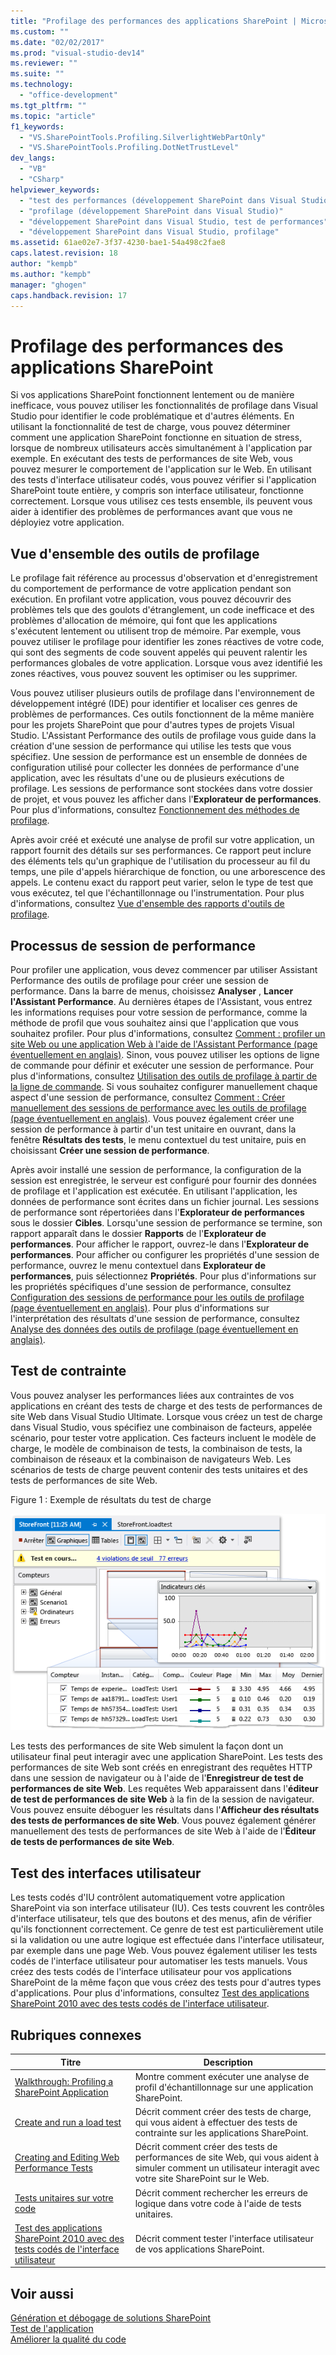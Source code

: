 ```yaml
---
title: "Profilage des performances des applications SharePoint | Microsoft Docs"
ms.custom: ""
ms.date: "02/02/2017"
ms.prod: "visual-studio-dev14"
ms.reviewer: ""
ms.suite: ""
ms.technology: 
  - "office-development"
ms.tgt_pltfrm: ""
ms.topic: "article"
f1_keywords: 
  - "VS.SharePointTools.Profiling.SilverlightWebPartOnly"
  - "VS.SharePointTools.Profiling.DotNetTrustLevel"
dev_langs: 
  - "VB"
  - "CSharp"
helpviewer_keywords: 
  - "test des performances (développement SharePoint dans Visual Studio)"
  - "profilage (développement SharePoint dans Visual Studio)"
  - "développement SharePoint dans Visual Studio, test de performances"
  - "développement SharePoint dans Visual Studio, profilage"
ms.assetid: 61ae02e7-3f37-4230-bae1-54a498c2fae8
caps.latest.revision: 18
author: "kempb"
ms.author: "kempb"
manager: "ghogen"
caps.handback.revision: 17
---
```

# Profilage des performances des applications SharePoint
  Si vos applications SharePoint fonctionnent lentement ou de manière inefficace, vous pouvez utiliser les fonctionnalités de profilage dans Visual Studio pour identifier le code problématique et d'autres éléments.  En utilisant la fonctionnalité de test de charge, vous pouvez déterminer comment une application SharePoint fonctionne en situation de stress, lorsque de nombreux utilisateurs accès simultanément à l'application par exemple.  En exécutant des tests de performances de site Web, vous pouvez mesurer le comportement de l'application sur le Web.  En utilisant des tests d'interface utilisateur codés, vous pouvez vérifier si l'application SharePoint toute entière, y compris son interface utilisateur, fonctionne correctement.  Lorsque vous utilisez ces tests ensemble, ils peuvent vous aider à identifier des problèmes de performances avant que vous ne déployiez votre application.  
  
## Vue d'ensemble des outils de profilage  
 Le profilage fait référence au processus d'observation et d'enregistrement du comportement de performance de votre application pendant son exécution.  En profilant votre application, vous pouvez découvrir des problèmes tels que des goulots d'étranglement, un code inefficace et des problèmes d'allocation de mémoire, qui font que les applications s'exécutent lentement ou utilisent trop de mémoire.  Par exemple, vous pouvez utiliser le profilage pour identifier les zones réactives de votre code, qui sont des segments de code souvent appelés qui peuvent ralentir les performances globales de votre application.  Lorsque vous avez identifié les zones réactives, vous pouvez souvent les optimiser ou les supprimer.  
  
 Vous pouvez utiliser plusieurs outils de profilage dans l'environnement de développement intégré \(IDE\) pour identifier et localiser ces genres de problèmes de performances.  Ces outils fonctionnent de la même manière pour les projets SharePoint que pour d'autres types de projets Visual Studio.  L'Assistant Performance des outils de profilage vous guide dans la création d'une session de performance qui utilise les tests que vous spécifiez.  Une session de performance est un ensemble de données de configuration utilisé pour collecter les données de performance d'une application, avec les résultats d'une ou de plusieurs exécutions de profilage.  Les sessions de performance sont stockées dans votre dossier de projet, et vous pouvez les afficher dans l'**Explorateur de performances**.  Pour plus d'informations, consultez [Fonctionnement des méthodes de profilage](../profiling/understanding-performance-collection-methods.md).  
  
 Après avoir créé et exécuté une analyse de profil sur votre application, un rapport fournit des détails sur ses performances.  Ce rapport peut inclure des éléments tels qu'un graphique de l'utilisation du processeur au fil du temps, une pile d'appels hiérarchique de fonction, ou une arborescence des appels.  Le contenu exact du rapport peut varier, selon le type de test que vous exécutez, tel que l'échantillonnage ou l'instrumentation.  Pour plus d'informations, consultez [Vue d'ensemble des rapports d'outils de profilage](http://go.microsoft.com/fwlink/?LinkId=224689).  
  
## Processus de session de performance  
 Pour profiler une application, vous devez commencer par utiliser Assistant Performance des outils de profilage pour créer une session de performance.  Dans la barre de menus, choisissez **Analyser** , **Lancer l'Assistant Performance**.  Au dernières étapes de l'Assistant, vous entrez les informations requises pour votre session de performance, comme la méthode de profil que vous souhaitez ainsi que l'application que vous souhaitez profiler.  Pour plus d'informations, consultez [Comment : profiler un site Web ou une application Web à l'aide de l'Assistant Performance \(page éventuellement en anglais\)](http://go.microsoft.com/fwlink/?LinkId=224692).  Sinon, vous pouvez utiliser les options de ligne de commande pour définir et exécuter une session de performance.  Pour plus d'informations, consultez [Utilisation des outils de profilage à partir de la ligne de commande](http://go.microsoft.com/fwlink/?LinkId=224703).  Si vous souhaitez configurer manuellement chaque aspect d'une session de performance, consultez [Comment : Créer manuellement des sessions de performance avec les outils de profilage \(page éventuellement en anglais\)](http://go.microsoft.com/fwlink/?LinkId=224691).  Vous pouvez également créer une session de performance à partir d'un test unitaire en ouvrant, dans la fenêtre **Résultats des tests**, le menu contextuel du test unitaire, puis en choisissant **Créer une session de performance**.  
  
 Après avoir installé une session de performance, la configuration de la session est enregistrée, le serveur est configuré pour fournir des données de profilage et l'application est exécutée.  En utilisant l'application, les données de performance sont écrites dans un fichier journal.  Les sessions de performance sont répertoriées dans l'**Explorateur de performances** sous le dossier **Cibles**.  Lorsqu'une session de performance se termine, son rapport apparaît dans le dossier **Rapports** de l'**Explorateur de performances**.  Pour afficher le rapport, ouvrez\-le dans l'**Explorateur de performances**.  Pour afficher ou configurer les propriétés d'une session de performance, ouvrez le menu contextuel dans **Explorateur de performances**, puis sélectionnez **Propriétés**.  Pour plus d'informations sur les propriétés spécifiques d'une session de performance, consultez [Configuration des sessions de performance pour les outils de profilage \(page éventuellement en anglais\)](http://go.microsoft.com/fwlink/?LinkId=224694).  Pour plus d'informations sur l'interprétation des résultats d'une session de performance, consultez [Analyse des données des outils de profilage \(page éventuellement en anglais\)](http://go.microsoft.com/fwlink/?LinkId=224704).  
  
## Test de contrainte  
 Vous pouvez analyser les performances liées aux contraintes de vos applications en créant des tests de charge et des tests de performances de site Web dans Visual Studio Ultimate.  Lorsque vous créez un test de charge dans Visual Studio, vous spécifiez une combinaison de facteurs, appelée scénario, pour tester votre application.  Ces facteurs incluent le modèle de charge, le modèle de combinaison de tests, la combinaison de tests, la combinaison de réseaux et la combinaison de navigateurs Web.  Les scénarios de tests de charge peuvent contenir des tests unitaires et des tests de performances de site Web.  
  
 Figure 1 : Exemple de résultats du test de charge  
  
 ![Exécution de la vue des graphiques du test de charge](../sharepoint/media/load-webgraphs.png "Exécution de la vue des graphiques du test de charge")  
  
 Les tests des performances de site Web simulent la façon dont un utilisateur final peut interagir avec une application SharePoint.  Les tests des performances de site Web sont créés en enregistrant des requêtes HTTP dans une session de navigateur ou à l'aide de l'**Enregistreur de test de performances de site Web**.  Les requêtes Web apparaissent dans l'**éditeur de test de performances de site Web** à la fin de la session de navigateur.  Vous pouvez ensuite déboguer les résultats dans l'**Afficheur des résultats des tests de performances de site Web**.  Vous pouvez également générer manuellement des tests de performances de site Web à l'aide de l'**Éditeur de tests de performances de site Web**.  
  
## Test des interfaces utilisateur  
 Les tests codés d'IU contrôlent automatiquement votre application SharePoint via son interface utilisateur \(IU\).  Ces tests couvrent les contrôles d'interface utilisateur, tels que des boutons et des menus, afin de vérifier qu'ils fonctionnent correctement.  Ce genre de test est particulièrement utile si la validation ou une autre logique est effectuée dans l'interface utilisateur, par exemple dans une page Web.  Vous pouvez également utiliser les tests codés de l'interface utilisateur pour automatiser les tests manuels.  Vous créez des tests codés de l'interface utilisateur pour vos applications SharePoint de la même façon que vous créez des tests pour d'autres types d'applications.  Pour plus d'informations, consultez [Test des applications SharePoint 2010 avec des tests codés de l'interface utilisateur](../test/testing-sharepoint-2010-applications-with-coded-ui-tests.md).  
  
## Rubriques connexes  
  
|Titre|Description|  
|-----------|-----------------|  
|[Walkthrough: Profiling a SharePoint Application](../sharepoint/walkthrough-profiling-a-sharepoint-application.md)|Montre comment exécuter une analyse de profil d'échantillonnage sur une application SharePoint.|  
|[Create and run a load test](http://msdn.microsoft.com/fr-fr/7041cbcf-9ab1-4579-98ff-8f296aeaded4)|Décrit comment créer des tests de charge, qui vous aident à effectuer des tests de contrainte sur les applications SharePoint.|  
|[Creating and Editing Web Performance Tests](http://msdn.microsoft.com/fr-fr/8bf5f2a7-c693-47d6-9282-5946480151dc)|Décrit comment créer des tests de performances de site Web, qui vous aident à simuler comment un utilisateur interagit avec votre site SharePoint sur le Web.|  
|[Tests unitaires sur votre code](../test/unit-test-your-code.md)|Décrit comment rechercher les erreurs de logique dans votre code à l'aide de tests unitaires.|  
|[Test des applications SharePoint 2010 avec des tests codés de l'interface utilisateur](../test/testing-sharepoint-2010-applications-with-coded-ui-tests.md)|Décrit comment tester l'interface utilisateur de vos applications SharePoint.|  
  
## Voir aussi  
 [Génération et débogage de solutions SharePoint](../sharepoint/building-and-debugging-sharepoint-solutions.md)   
 [Test de l'application](http://msdn.microsoft.com/library/796b7d6d-ad45-4772-9719-55eaf5490dac)   
 [Améliorer la qualité du code](../test/improve-code-quality.md)  
  
  